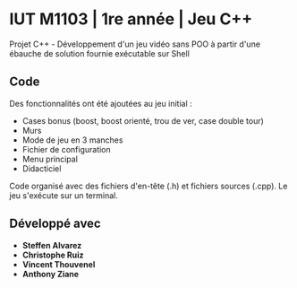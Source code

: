 # IUT M1103 | 1re année | Jeu C++
Projet C++ - Développement d'un jeu vidéo sans POO à partir d'une ébauche de solution fournie exécutable sur Shell

## Code

Des fonctionnalités ont été ajoutées au jeu initial :
* Cases bonus (boost, boost orienté, trou de ver, case double tour)
* Murs
* Mode de jeu en 3 manches
* Fichier de configuration
* Menu principal
* Didacticiel

Code organisé avec des fichiers d'en-tête (.h) et fichiers sources (.cpp). Le jeu s'exécute sur un terminal.

## Développé avec

* **Steffen Alvarez**
* **Christophe Ruiz**
* **Vincent Thouvenel**
* **Anthony Ziane**
